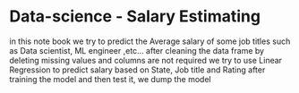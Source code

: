 # Data-science - Salary Estimating
in this note book we try to predict the Average salary of some job titles such as Data scientist, ML engineer ,etc... 
after cleaning the data frame by deleting missing values and columns are not required we try to use Linear Regression to predict salary based on State, Job title and Rating
after training the model and then test it, we dump the model 
